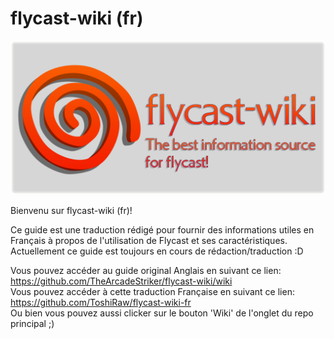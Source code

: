 # flycast-wiki (fr)
![](https://github.com/TheArcadeStriker/flycast-wiki/blob/master/images/flycast-wiki%20banner.png)

Bienvenu sur flycast-wiki (fr)!

Ce guide est une traduction rédigé pour fournir des informations utiles en Français à propos de l'utilisation de Flycast et ses caractéristiques.  
Actuellement ce guide est toujours en cours de rédaction/traduction :D

Vous pouvez accéder au guide original Anglais en suivant ce lien: https://github.com/TheArcadeStriker/flycast-wiki/wiki  
Vous pouvez accéder à cette traduction Française en suivant ce lien: https://github.com/ToshiRaw/flycast-wiki-fr  
Ou bien vous pouvez aussi clicker sur le bouton 'Wiki' de l'onglet du repo principal ;)
